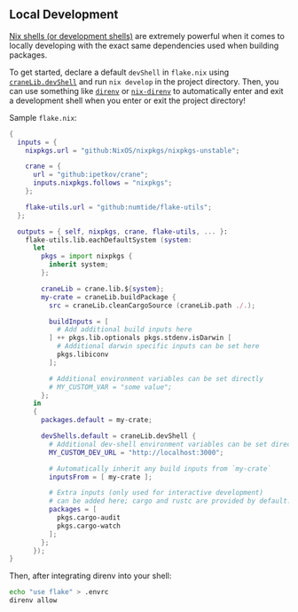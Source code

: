 ## Local Development

[Nix shells (or development
shells)](https://nix.dev/tutorials/ad-hoc-developer-environments) are extremely
powerful when it comes to locally developing with the exact same dependencies
used when building packages.

To get started, declare a default `devShell` in `flake.nix` using
[`craneLib.devShell`](API.md#cranelibdevshell) and run `nix develop` in the
project directory. Then, you can use something like
[`direnv`](https://direnv.net) or
[`nix-direnv`](https://github.com/nix-community/nix-direnv) to automatically
enter and exit a development shell when you enter or exit the project
directory!

Sample `flake.nix`:
```nix
{
  inputs = {
    nixpkgs.url = "github:NixOS/nixpkgs/nixpkgs-unstable";

    crane = {
      url = "github:ipetkov/crane";
      inputs.nixpkgs.follows = "nixpkgs";
    };

    flake-utils.url = "github:numtide/flake-utils";
  };

  outputs = { self, nixpkgs, crane, flake-utils, ... }:
    flake-utils.lib.eachDefaultSystem (system:
      let
        pkgs = import nixpkgs {
          inherit system;
        };

        craneLib = crane.lib.${system};
        my-crate = craneLib.buildPackage {
          src = craneLib.cleanCargoSource (craneLib.path ./.);

          buildInputs = [
            # Add additional build inputs here
          ] ++ pkgs.lib.optionals pkgs.stdenv.isDarwin [
            # Additional darwin specific inputs can be set here
            pkgs.libiconv
          ];

          # Additional environment variables can be set directly
          # MY_CUSTOM_VAR = "some value";
        };
      in
      {
        packages.default = my-crate;

        devShells.default = craneLib.devShell {
          # Additional dev-shell environment variables can be set directly
          MY_CUSTOM_DEV_URL = "http://localhost:3000";

          # Automatically inherit any build inputs from `my-crate`
          inputsFrom = [ my-crate ];

          # Extra inputs (only used for interactive development)
          # can be added here; cargo and rustc are provided by default.
          packages = [
            pkgs.cargo-audit
            pkgs.cargo-watch
          ];
        };
      });
}
```

Then, after integrating direnv into your shell:
```sh
echo "use flake" > .envrc
direnv allow
```
